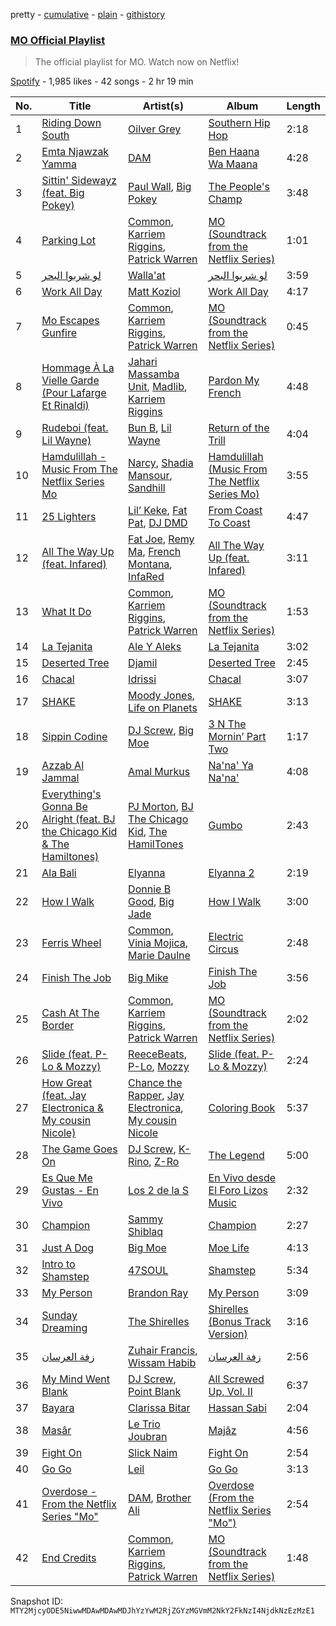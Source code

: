 pretty - [cumulative](/playlists/cumulative/37i9dQZF1DWSWpxxOIgP7o.md) - [plain](/playlists/plain/37i9dQZF1DWSWpxxOIgP7o) - [githistory](https://github.githistory.xyz/mackorone/spotify-playlist-archive/blob/main/playlists/plain/37i9dQZF1DWSWpxxOIgP7o)

### [MO Official Playlist](https://open.spotify.com/playlist/37i9dQZF1DWSWpxxOIgP7o)

> The official playlist for MO\. Watch now on Netflix!

[Spotify](https://open.spotify.com/user/spotify) - 1,985 likes - 42 songs - 2 hr 19 min

| No. | Title | Artist(s) | Album | Length |
|---|---|---|---|---|
| 1 | [Riding Down South](https://open.spotify.com/track/5CEUbWgQVtvAIBKjVDXQNQ) | [Oilver Grey](https://open.spotify.com/artist/1cxN1fWNmQgVad8POsxOj2) | [Southern Hip Hop](https://open.spotify.com/album/0XQgQqBsdnKOndpv6Mqj49) | 2:18 |
| 2 | [Emta Njawzak Yamma](https://open.spotify.com/track/3tKP4uEWIbOhsFzPBkSumU) | [DAM](https://open.spotify.com/artist/1ATrNccUrhiYSQ3B08VQrz) | [Ben Haana Wa Maana](https://open.spotify.com/album/6Xjqp2NNwKN2gQM9PQBglt) | 4:28 |
| 3 | [Sittin' Sidewayz \(feat\. Big Pokey\)](https://open.spotify.com/track/24PWKmemCvqfyVXODhoKHW) | [Paul Wall](https://open.spotify.com/artist/0k7Xl1pqI3tu8sSEjo5oEg), [Big Pokey](https://open.spotify.com/artist/1J6iGa2TNBDCrJzjsnI1a8) | [The People's Champ](https://open.spotify.com/album/4LfEslRqPOv2ZOrW6KhhWr) | 3:48 |
| 4 | [Parking Lot](https://open.spotify.com/track/67GL6xJlgzOaD7CU6T4v5z) | [Common](https://open.spotify.com/artist/2GHclqNVjqGuiE5mA7BEoc), [Karriem Riggins](https://open.spotify.com/artist/6e7BQ0gM6o8ecMXRZkXxlZ), [Patrick Warren](https://open.spotify.com/artist/1GARM4oLhEa1XG6SHHeoRE) | [MO \(Soundtrack from the Netflix Series\)](https://open.spotify.com/album/1gFiGEz5ytsjmL3dnrThzI) | 1:01 |
| 5 | [لو شربوا البحر](https://open.spotify.com/track/4XGofstKHT8H7tmt68DnKw) | [Walla'at](https://open.spotify.com/artist/1s4nBceqZ8lEO9BaL5YZGe) | [لو شربوا البحر](https://open.spotify.com/album/24PtKjUywK5sFRY0w6TEGC) | 3:59 |
| 6 | [Work All Day](https://open.spotify.com/track/6zJ8kfjXS7tQ6Cz25u4yWk) | [Matt Koziol](https://open.spotify.com/artist/2FxP1QGYEVLE2pI1TBBDQs) | [Work All Day](https://open.spotify.com/album/1VWeukpfBJ6LVJ68zXXhBP) | 4:17 |
| 7 | [Mo Escapes Gunfire](https://open.spotify.com/track/2kFzVTBAGAhHMbMTVyvOeH) | [Common](https://open.spotify.com/artist/2GHclqNVjqGuiE5mA7BEoc), [Karriem Riggins](https://open.spotify.com/artist/6e7BQ0gM6o8ecMXRZkXxlZ), [Patrick Warren](https://open.spotify.com/artist/1GARM4oLhEa1XG6SHHeoRE) | [MO \(Soundtrack from the Netflix Series\)](https://open.spotify.com/album/1gFiGEz5ytsjmL3dnrThzI) | 0:45 |
| 8 | [Hommage À La Vielle Garde \(Pour Lafarge Et Rinaldi\)](https://open.spotify.com/track/6V107UaAxQkw6JJb7qy8n8) | [Jahari Massamba Unit](https://open.spotify.com/artist/0wQu6RGpwgoD20qNxb4vwj), [Madlib](https://open.spotify.com/artist/5LhTec3c7dcqBvpLRWbMcf), [Karriem Riggins](https://open.spotify.com/artist/6e7BQ0gM6o8ecMXRZkXxlZ) | [Pardon My French](https://open.spotify.com/album/0Oei3ZeGpEyq73E5PnPmvZ) | 4:48 |
| 9 | [Rudeboi \(feat\. Lil Wayne\)](https://open.spotify.com/track/67s1bLy25GxjEgAuHRaQr4) | [Bun B](https://open.spotify.com/artist/45a6gCQWq61lIUDmr1tKuO), [Lil Wayne](https://open.spotify.com/artist/55Aa2cqylxrFIXC767Z865) | [Return of the Trill](https://open.spotify.com/album/2zJwPCX53y4xeWjvcKAO17) | 4:04 |
| 10 | [Hamdulillah \- Music From The Netflix Series Mo](https://open.spotify.com/track/6X1aG6YCoSqsLPI7t56n4D) | [Narcy](https://open.spotify.com/artist/0dkcQCK8GjDBCGrjlUJhlg), [Shadia Mansour](https://open.spotify.com/artist/3PaRWHJX1nnmN4kffMGm93), [Sandhill](https://open.spotify.com/artist/0mREKS2VJxhULYPnh3C8s2) | [Hamdulillah \(Music From The Netflix Series Mo\)](https://open.spotify.com/album/0YnkmJkudVhAnOvHEHcBC0) | 3:55 |
| 11 | [25 Lighters](https://open.spotify.com/track/4c6rZlc8J4P2zK4mvYrTFG) | [Lil’ Keke](https://open.spotify.com/artist/1grI9x4Uzos1Asx8JmRW6T), [Fat Pat](https://open.spotify.com/artist/1iFf7x4gbonfRVAvQ8Wsoh), [DJ DMD](https://open.spotify.com/artist/6OlAT1SEcIbALbMy6Z5TVL) | [From Coast To Coast](https://open.spotify.com/album/4hy6cljF4XEK7uhbckH3Dx) | 4:47 |
| 12 | [All The Way Up \(feat\. Infared\)](https://open.spotify.com/track/61QSuw5VlC0LTS8WMO356g) | [Fat Joe](https://open.spotify.com/artist/3ScY9CQxNLQei8Umvpx5g6), [Remy Ma](https://open.spotify.com/artist/39mHYiNmLR7p8PXNG8Wll6), [French Montana](https://open.spotify.com/artist/6vXTefBL93Dj5IqAWq6OTv), [InfaRed](https://open.spotify.com/artist/4R529xQ7WQfRpSEXaHFbRg) | [All The Way Up \(feat\. Infared\)](https://open.spotify.com/album/7vzvohRzBtrnr3miUJrpAk) | 3:11 |
| 13 | [What It Do](https://open.spotify.com/track/6gvatEc0FeHHg7lyFQNkQk) | [Common](https://open.spotify.com/artist/2GHclqNVjqGuiE5mA7BEoc), [Karriem Riggins](https://open.spotify.com/artist/6e7BQ0gM6o8ecMXRZkXxlZ), [Patrick Warren](https://open.spotify.com/artist/1GARM4oLhEa1XG6SHHeoRE) | [MO \(Soundtrack from the Netflix Series\)](https://open.spotify.com/album/1gFiGEz5ytsjmL3dnrThzI) | 1:53 |
| 14 | [La Tejanita](https://open.spotify.com/track/3iMH2LtYYm5A04bXnf4JYs) | [Ale Y Aleks](https://open.spotify.com/artist/79C5zzXeoLeB0HjgemCmd1) | [La Tejanita](https://open.spotify.com/album/0UWFEUBRSrPJSts2DCpoOC) | 3:02 |
| 15 | [Deserted Tree](https://open.spotify.com/track/3qhJ26BGjhOLOFfdNtFOgd) | [Djamil](https://open.spotify.com/artist/0AgRxCF9PsEjvJvsWDvjJA) | [Deserted Tree](https://open.spotify.com/album/5fr2qkbIr8nqvexltrf1E1) | 2:45 |
| 16 | [Chacal](https://open.spotify.com/track/3AS9WJtZGzR1rHdD1M8CFg) | [Idrissi](https://open.spotify.com/artist/5KYjLxvBWL3P087kSFs3QF) | [Chacal](https://open.spotify.com/album/5IwIn3NUtgmCTGci0UDlXb) | 3:07 |
| 17 | [SHAKE](https://open.spotify.com/track/7sU86lbmcT6ks3tw2MMwoB) | [Moody Jones](https://open.spotify.com/artist/24FWdrSufRayxwGPvzSFaz), [Life on Planets](https://open.spotify.com/artist/2EtksajEPOMDkyVKMZi1eO) | [SHAKE](https://open.spotify.com/album/5hN3wqb9mYuWI31s0vggik) | 3:13 |
| 18 | [Sippin Codine](https://open.spotify.com/track/5gC56RBCPbLFM8E21Qt1Xg) | [DJ Screw](https://open.spotify.com/artist/6TC6ZeVdvCuBSn32h5Msul), [Big Moe](https://open.spotify.com/artist/4Yj490bi1KL0QpDnVOtHyr) | [3 N The Mornin’ Part Two](https://open.spotify.com/album/2F7xZ22zn1KZRlM4v6M9de) | 1:17 |
| 19 | [Azzab Al Jammal](https://open.spotify.com/track/1LpEvUyy6VtqrqVLYmDnzg) | [Amal Murkus](https://open.spotify.com/artist/35Or8bOOKNt9UJKHcySKdP) | [Na'na' Ya Na'na'](https://open.spotify.com/album/4QMcZUOEFAaFKH1XSjDkQI) | 4:08 |
| 20 | [Everything's Gonna Be Alright \(feat\. BJ the Chicago Kid & The Hamiltones\)](https://open.spotify.com/track/3573jCFXznoZWv3BjNUEOq) | [PJ Morton](https://open.spotify.com/artist/2FMOHE79X98yptp4RpPrt7), [BJ The Chicago Kid](https://open.spotify.com/artist/07d5etnpjriczFBB8pxmRe), [The HamilTones](https://open.spotify.com/artist/1Nj9dLuiwh4DHn8AIkQyqs) | [Gumbo](https://open.spotify.com/album/7wAWsia8smE3scMtlO0nOx) | 2:43 |
| 21 | [Ala Bali](https://open.spotify.com/track/0MxeOx5YwpkXIlCmr6xOjP) | [Elyanna](https://open.spotify.com/artist/0jIWKlfmD4Ew7HeVVrq03g) | [Elyanna 2](https://open.spotify.com/album/6fV0By80SOnUuqKt5wpk2A) | 2:19 |
| 22 | [How I Walk](https://open.spotify.com/track/0xdWSX61xPOemnWvlcjL7u) | [Donnie B Good](https://open.spotify.com/artist/3uGHjDqBqHpIS2gsfqyFzd), [Big Jade](https://open.spotify.com/artist/50ZeZoB1p1mg7V2iGTI6od) | [How I Walk](https://open.spotify.com/album/5eGhBfPFGMbXzHdqybDecn) | 3:00 |
| 23 | [Ferris Wheel](https://open.spotify.com/track/06Rp7s2FfiaX0bCzmgILPP) | [Common](https://open.spotify.com/artist/2GHclqNVjqGuiE5mA7BEoc), [Vinia Mojica](https://open.spotify.com/artist/1vsWTWAvfdqNeFmXq72SlC), [Marie Daulne](https://open.spotify.com/artist/14t0loczakerhStTFLNsqF) | [Electric Circus](https://open.spotify.com/album/4eD2SoySMPRl0SBv7rqk1X) | 2:48 |
| 24 | [Finish The Job](https://open.spotify.com/track/3LD4c7NLfSXbEerCMGddPY) | [Big Mike](https://open.spotify.com/artist/2NeBwEmM7I71IsGl1y6FG0) | [Finish The Job](https://open.spotify.com/album/1Z0MnLwjmyabTYIWnuIEPi) | 3:56 |
| 25 | [Cash At The Border](https://open.spotify.com/track/7rmRNJPc8lYhNrRCkO434v) | [Common](https://open.spotify.com/artist/2GHclqNVjqGuiE5mA7BEoc), [Karriem Riggins](https://open.spotify.com/artist/6e7BQ0gM6o8ecMXRZkXxlZ), [Patrick Warren](https://open.spotify.com/artist/1GARM4oLhEa1XG6SHHeoRE) | [MO \(Soundtrack from the Netflix Series\)](https://open.spotify.com/album/1gFiGEz5ytsjmL3dnrThzI) | 2:02 |
| 26 | [Slide \(feat\. P\-Lo & Mozzy\)](https://open.spotify.com/track/3KQNqnurmpjv0rBnVPsy1M) | [ReeceBeats](https://open.spotify.com/artist/5L1QSgQEkpWF3KvUBZWuz7), [P\-Lo](https://open.spotify.com/artist/2QLM9IFaHBtB16b8ZDaA3A), [Mozzy](https://open.spotify.com/artist/4AA474G2hRfrHyGrfyDseO) | [Slide \(feat\. P\-Lo & Mozzy\)](https://open.spotify.com/album/4I8VqVmpnuyxTnkIblkj4B) | 2:24 |
| 27 | [How Great \(feat\. Jay Electronica & My cousin Nicole\)](https://open.spotify.com/track/0OT0cCKbSmSMRvyWeqEFBq) | [Chance the Rapper](https://open.spotify.com/artist/1anyVhU62p31KFi8MEzkbf), [Jay Electronica](https://open.spotify.com/artist/0TkqXdyWLsssJH7okthMPQ), [My cousin Nicole](https://open.spotify.com/artist/2uP6Mer05NJAZypWG5HSiK) | [Coloring Book](https://open.spotify.com/album/71QyofYesSsRMwFOTafnhB) | 5:37 |
| 28 | [The Game Goes On](https://open.spotify.com/track/4oxuZmT8MZBDgmSKABVTfZ) | [DJ Screw](https://open.spotify.com/artist/6TC6ZeVdvCuBSn32h5Msul), [K\-Rino](https://open.spotify.com/artist/4PNCV9uLP7AX5G0tWjbn5f), [Z\-Ro](https://open.spotify.com/artist/6MrdwyCIKbpXmTKQBlG3uq) | [The Legend](https://open.spotify.com/album/1Rj1Km93UOyuTPbQH1H1Lw) | 5:00 |
| 29 | [Es Que Me Gustas \- En Vivo](https://open.spotify.com/track/6nyl8kugrRsjzvpFhvw4hE) | [Los 2 de la S](https://open.spotify.com/artist/4UqfXEVibVEPfoopm7Pduc) | [En Vivo desde El Foro Lizos Music](https://open.spotify.com/album/6Am6MERXwzXEATDw7cdnag) | 2:32 |
| 30 | [Champion](https://open.spotify.com/track/39pxdsIduDagORLDxf7sUI) | [Sammy Shiblaq](https://open.spotify.com/artist/7edxEDtHLLCarGwzp5lpIG) | [Champion](https://open.spotify.com/album/6LCLAYG6WcClrd3t1f39gw) | 2:27 |
| 31 | [Just A Dog](https://open.spotify.com/track/3hUXBzW8zP2koWrxG5fNeL) | [Big Moe](https://open.spotify.com/artist/4Yj490bi1KL0QpDnVOtHyr) | [Moe Life](https://open.spotify.com/album/0PnUbRaZoWYVy3FYF8kSwo) | 4:13 |
| 32 | [Intro to Shamstep](https://open.spotify.com/track/0DWUQlg6LVJiroEudYaORI) | [47SOUL](https://open.spotify.com/artist/5nxFmhSekt9Acn4tWZxGge) | [Shamstep](https://open.spotify.com/album/1pttNsXr5b1D3K6qUd9mXM) | 5:34 |
| 33 | [My Person](https://open.spotify.com/track/0e2xssjHY1uBbkDHDFxHZp) | [Brandon Ray](https://open.spotify.com/artist/7uOj7ISCtmaA0BctMszzAw) | [My Person](https://open.spotify.com/album/0YgTXxeHnrkpszlSMEMnYJ) | 3:09 |
| 34 | [Sunday Dreaming](https://open.spotify.com/track/3TclLf5lQhBdvtZ0VMENRr) | [The Shirelles](https://open.spotify.com/artist/0x83OBqixqdCHnStP5VMcn) | [Shirelles \(Bonus Track Version\)](https://open.spotify.com/album/2Afzpg3NmxEWq1nNtoUWEG) | 3:16 |
| 35 | [زفة العرسان](https://open.spotify.com/track/48VEHup4JLbx5BkuC0W9HD) | [Zuhair Francis](https://open.spotify.com/artist/0njHK2K2VDRrfM0L3bklXp), [Wissam Habib](https://open.spotify.com/artist/125cWTvLaDz90ZdWaPmJbb) | [زفة العرسان](https://open.spotify.com/album/6QPfNudiDwHu9Rz3wm73XQ) | 2:56 |
| 36 | [My Mind Went Blank](https://open.spotify.com/track/7zfLS7MJmy8zmj1OL7s6bk) | [DJ Screw](https://open.spotify.com/artist/6TC6ZeVdvCuBSn32h5Msul), [Point Blank](https://open.spotify.com/artist/5Nz0G9zAjZVmIgqtGfHham) | [All Screwed Up, Vol\. II](https://open.spotify.com/album/05qVKtCTd3o2NTcD34aZge) | 6:37 |
| 37 | [Bayara](https://open.spotify.com/track/3I3n1uoTzDGw2qiTR3zBhs) | [Clarissa Bitar](https://open.spotify.com/artist/3EHSTkb1qOtOUqFSuvZDHH) | [Hassan Sabi](https://open.spotify.com/album/0NtEHDs6K85QbceqGIqKaR) | 2:04 |
| 38 | [Masâr](https://open.spotify.com/track/5FU96SFEwMyiKnLsPhoNuh) | [Le Trio Joubran](https://open.spotify.com/artist/4TKtK5MMFFrQjhPvvu5YRI) | [Majâz](https://open.spotify.com/album/6bYVfnQq7psGFlF6qSSsTA) | 4:56 |
| 39 | [Fight On](https://open.spotify.com/track/0PDx7nmFGS1x7P3wjc0TTL) | [Slick Naim](https://open.spotify.com/artist/1aGn0mfsx7lmhS2HaI7VDJ) | [Fight On](https://open.spotify.com/album/2NJS4GLXb6Dj4uD7sAN638) | 2:54 |
| 40 | [Go Go](https://open.spotify.com/track/1WB6QiqUfkiuGdx823C5Lu) | [Leil](https://open.spotify.com/artist/1qSYFEqGFLFOACQJqebin3) | [Go Go](https://open.spotify.com/album/4FzOimSLObpwiwJudOeqQx) | 3:13 |
| 41 | [Overdose \- From the Netflix Series "Mo"](https://open.spotify.com/track/5xOyOwxcap9OMHDzPWWYQp) | [DAM](https://open.spotify.com/artist/1ATrNccUrhiYSQ3B08VQrz), [Brother Ali](https://open.spotify.com/artist/6CsleyOZtyt16saX8WhzDx) | [Overdose \(From the Netflix Series "Mo"\)](https://open.spotify.com/album/3nAhYY2KDN6HXz8WSMlfwI) | 2:54 |
| 42 | [End Credits](https://open.spotify.com/track/4S87bBXeAsMPuGFgPckCQP) | [Common](https://open.spotify.com/artist/2GHclqNVjqGuiE5mA7BEoc), [Karriem Riggins](https://open.spotify.com/artist/6e7BQ0gM6o8ecMXRZkXxlZ), [Patrick Warren](https://open.spotify.com/artist/1GARM4oLhEa1XG6SHHeoRE) | [MO \(Soundtrack from the Netflix Series\)](https://open.spotify.com/album/1gFiGEz5ytsjmL3dnrThzI) | 1:48 |

Snapshot ID: `MTY2MjcyODE5NiwwMDAwMDAwMDJhYzYwM2RjZGYzMGVmM2NkY2FkNzI4NjdkNzEzMzE1`
